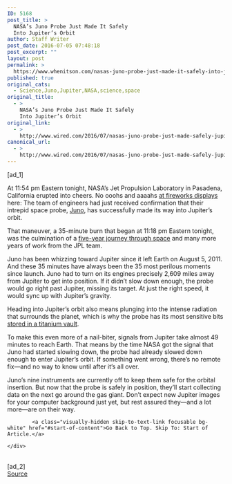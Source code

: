 ```yaml
---
ID: 5168
post_title: >
  NASA’s Juno Probe Just Made It Safely
  Into Jupiter’s Orbit
author: Staff Writer
post_date: 2016-07-05 07:48:18
post_excerpt: ""
layout: post
permalink: >
  https://www.whenitson.com/nasas-juno-probe-just-made-it-safely-into-jupiters-orbit/
published: true
original_cats:
  - Science,Juno,Jupiter,NASA,science,space
original_title:
  - >
    NASA’s Juno Probe Just Made It Safely
    Into Jupiter’s Orbit
original_link:
  - >
    http://www.wired.com/2016/07/nasas-juno-probe-just-made-safely-jupiters-orbit/
canonical_url:
  - >
    http://www.wired.com/2016/07/nasas-juno-probe-just-made-safely-jupiters-orbit/
---
```

 [ad_1]
<br><div id="start-of-content"><article class="content link-underline relative body-copy" data-js="content" itemprop="articleBody" readability="62.398254228041"><p>At 11:54 pm Eastern tonight, NASA’s Jet Propulsion Laboratory in Pasadena, California erupted into cheers. No ooohs and aaaahs <a href="http://www.wired.com/2016/07/nasa-swears-didnt-mean-interrupt-july-4-cookout/">at fireworks displays</a> here: The team of engineers had just received confirmation that their intrepid space probe, <a href="http://www.wired.com/tag/juno">Juno</a>, has successfully made its way into Jupiter’s orbit.</p>
<p>That maneuver, a 35-minute burn that began at 11:18 pm Eastern tonight, was the culmination of a <a href="http://www.wired.com/2016/07/jupiter-can-tell-us-origins-solar-system/" target="_blank">five-year journey through space</a> and many more years of work from the JPL team.</p>
<p>Juno has been whizzing toward Jupiter since it left Earth on August 5, 2011. And these 35 minutes have always been the 35 most perilous moments since launch. Juno had to turn on its engines precisely 2,609 miles away from Jupiter to get into position. If it didn’t slow down enough, the probe would go right past Jupiter, missing its target. At just the right speed, it would sync up with Jupiter’s gravity.</p>
<p>Heading into Jupiter’s orbit also means plunging into the intense radiation that surrounds the planet, which is why the probe has its most sensitive bits <a href="http://www.wired.com/2016/07/4-things-need-know-nasas-juno-mission/">stored in a titanium vault</a>.</p>
<p>To make this even more of a nail-biter, signals from Jupiter take almost 49 minutes to reach Earth. That means by the time NASA got the signal that Juno had started slowing down, the probe had already slowed down enough to enter Jupiter’s orbit. If something went wrong, there’s no remote fix—and no way to know until after it’s all over.</p>
<p>Juno’s nine instruments are currently off to keep them safe for the orbital insertion. But now that the probe is safely in position, they’ll start collecting data on the next go around the gas giant. Don’t expect new Jupiter images for your computer background just yet, but rest assured they—and a lot more—are on their way.</p>

			<a class="visually-hidden skip-to-text-link focusable bg-white" href="#start-of-content">Go Back to Top. Skip To: Start of Article.</a>

			
</article>

	</div>
<br>[ad_2]
<br><a href="http://www.wired.com/2016/07/nasas-juno-probe-just-made-safely-jupiters-orbit/">Source </a>